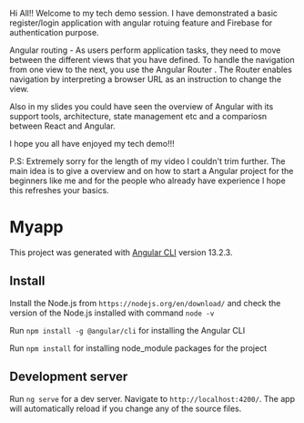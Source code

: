 Hi All!! Welcome to my tech demo session.
I have demonstrated a basic register/login application with angular rotuing feature and Firebase for authentication purpose.

Angular routing - As users perform application tasks, they need to move between the different views that you have defined. To handle the navigation from one view to the next, you use the Angular Router . The Router enables navigation by interpreting a browser URL as an instruction to change the view.

Also in my slides you could have seen the overview of Angular with its support tools, architecture, state management etc and a compariosn between React and Angular.

I hope you all have enjoyed my tech demo!!!

P.S: Extremely sorry for the length of my video I couldn't trim further. The main idea is to give a overview and on how to start a Angular project for the beginners like me and for the people who already have experience I hope this refreshes your basics.



# Myapp

This project was generated with [Angular CLI](https://github.com/angular/angular-cli) version 13.2.3.

## Install
Install the Node.js from `https://nodejs.org/en/download/` and check the version of the Node.js installed with command `node -v`

Run `npm install -g @angular/cli` for installing the Angular CLI

Run `npm install` for installing node_module packages for the project

## Development server

Run `ng serve` for a dev server. Navigate to `http://localhost:4200/`. The app will automatically reload if you change any of the source files.

